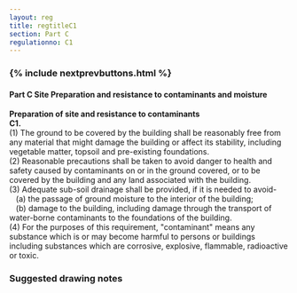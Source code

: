 ```yaml
---
layout: reg
title: regtitleC1
section: Part C
regulationno: C1
---
```


<div class="panel panel-primary">
  <div class="panel-heading">
    <h3 class="panel-title">
      {% include nextprevbuttons.html %}
        <h4>Part C Site Preparation and resistance to contaminants and moisture</h4>
    </h3>
  </div>
  <div class="panel-body">
    <p>
        <strong>Preparation of site and resistance to contaminants</strong><br>
        <strong>C1.</strong><br>
            (1) The ground to be covered by the building shall be reasonably free from any material that might damage the building or affect its stability, including vegetable matter, topsoil and pre-existing foundations.<br>
            (2) Reasonable precautions shall be taken to avoid danger to health and safety caused by contaminants on or in the ground covered, or to be covered by the building and any land associated with the building.<br>
            (3) Adequate sub-soil drainage shall be provided, if it is needed to avoid-<br>
            &nbsp;&nbsp;&nbsp;(a) the passage of ground moisture to the interior of the building;<br>
            &nbsp;&nbsp;&nbsp;(b) damage to the building, including damage through the transport of water-borne contaminants to the foundations of the building.<br>
            (4) For the purposes of this requirement, "contaminant" means any substance which is or may become harmful to persons or buildings including substances which are corrosive, explosive, flammable, radioactive or toxic.
    </p>
  </div>
</div>



### Suggested drawing notes